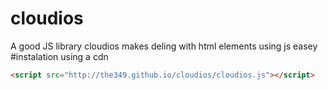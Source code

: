 # cloudios
A good JS library
cloudios makes deling with html elements using js easey
#instalation
using a cdn
```html
<script src="http://the349.github.io/cloudios/cloudios.js"></script>
```
